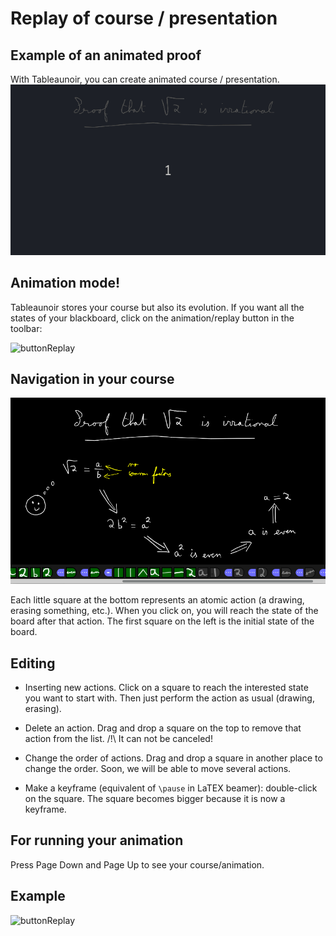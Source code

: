 # Replay of course / presentation

## Example of an animated proof

With Tableaunoir, you can create animated course / presentation.
![proofsqrt2irrational](img/proofsqrt2irrational.gif)


## Animation mode!

Tableaunoir stores your course but also its evolution. If you want all the states of your blackboard, click on the animation/replay button in the toolbar:

![buttonReplay](img/buttonReplay.png)




## Navigation in your course

![buttonReplay](img/screenshotAnimationMode.png)


Each little square at the bottom represents an atomic action (a drawing, erasing something, etc.). When you click on, you will reach the state of the board after that action. The first square on the left is the initial state of the board.


## Editing

- Inserting new actions. Click on a square to reach the interested state you want to start with. Then just perform the action as usual (drawing, erasing).

- Delete an action. Drag and drop a square on the top to remove that action from the list. /!\ It can not be canceled!

- Change the order of actions. Drag and drop a square in another place to change the order. Soon, we will be able to move several actions.

- Make a keyframe (equivalent of `\pause` in LaTEX beamer): double-click on the square. The square becomes bigger because it is now a keyframe.


## For running your animation

Press Page Down and Page Up to see your course/animation.

## Example

![buttonReplay](img/myfirstanimation.gif)

